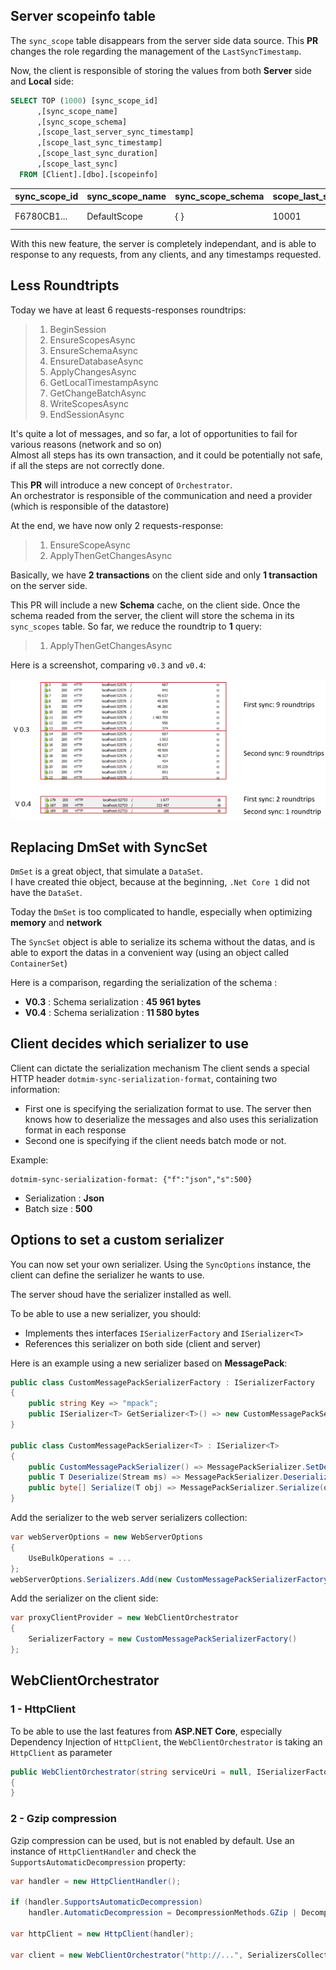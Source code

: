 ## Server scopeinfo table

The `sync_scope` table disappears from the server side data source.
This **PR** changes the role regarding the management of the `LastSyncTimestamp`. 

Now, the client is responsible of storing the values from both **Server** side and **Local** side:

``` sql
SELECT TOP (1000) [sync_scope_id]
      ,[sync_scope_name]
      ,[sync_scope_schema]
      ,[scope_last_server_sync_timestamp]
      ,[scope_last_sync_timestamp]
      ,[scope_last_sync_duration]
      ,[scope_last_sync]
  FROM [Client].[dbo].[scopeinfo]
```

sync_scope_id | sync_scope_name | sync_scope_schema | scope_last_server_sync_timestamp | scope_last_sync_timestamp | scope_last_sync_duration | scope_last_sync
-------------|---------------------|--------------------|-------------|---------------------|--------------------|--------------------
F6780CB1... | DefaultScope  | { }   |  10001  | 7815753  |  2019-12-27 06:12:15.617


With this new feature, the server is completely independant, and is able to response to any requests, from any clients, and any timestamps requested.


## Less Roundtripts

Today we have at least 6 requests-responses roundtrips:

> 1) BeginSession
> 2) EnsureScopesAsync
> 3) EnsureSchemaAsync
> 4) EnsureDatabaseAsync
> 5) ApplyChangesAsync
> 6) GetLocalTimestampAsync
> 7) GetChangeBatchAsync
> 8) WriteScopesAsync
> 9) EndSessionAsync

It's quite a lot of messages, and so far, a lot of opportunities to fail for various reasons (network and so on)   
Almost all steps has its own transaction, and it could be potentially not safe, if all the steps are not correctly done.


This **PR**  will introduce a new concept of `Orchestrator`.   
An orchestrator is responsible of the communication and need a provider (which is responsible of the datastore)   

At the end, we have now only 2 requests-response:

> 1) EnsureScopeAsync
> 2) ApplyThenGetChangesAsync

Basically, we have **2 transactions** on the client side and only **1 transaction** on the server side.

This PR will include a new **Schema** cache, on the client side.
Once the schema readed from the server, the client will store the schema in its `sync_scopes` table.
So far, we reduce the roundtrip to **1** query:

> 1) ApplyThenGetChangesAsync

Here is a screenshot, comparing `v0.3` and `v0.4`:

![](roundtrips.png)

## Replacing DmSet with SyncSet

`DmSet` is a great object, that simulate a `DataSet`.  
I have created thie object, because at the beginning, `.Net Core 1` did not have the `DataSet`.

Today the `DmSet` is too complicated to handle, especially when optimizing **memory** and **network**

The `SyncSet` object is able to serialize its schema without the datas, and is able to export the datas in a convenient way (using an object called `ContainerSet`)

Here is a comparison, regarding the serialization of the schema :

- **V0.3** : Schema serialization : **45 961 bytes**
- **V0.4** : Schema serialization : **11 580 bytes** 

## Client decides which serializer to use

Client can dictate the serialization mechanism
The client sends a special HTTP header `dotmim-sync-serialization-format`, containing two information:

- First one is specifying the serialization format to use. The server then knows how to deserialize the messages and also uses this serialization format in each response
- Second one is specifying if the client needs batch mode or not.

Example:

```
dotmim-sync-serialization-format: {"f":"json","s":500}
```
- Serialization : **Json**
- Batch size : **500**


## Options to set a custom serializer

You can now set your own serializer. 
Using the `SyncOptions` instance, the client can define the serializer he wants to use.

The server shoud have the serializer installed as well.

To be able to use a new serializer, you should:
- Implements thes interfaces `ISerializerFactory` and `ISerializer<T>`
- References this serializer on both side (client and server)

Here is an example using a new serializer based on **MessagePack**:


``` csharp
public class CustomMessagePackSerializerFactory : ISerializerFactory
{
    public string Key => "mpack";
    public ISerializer<T> GetSerializer<T>() => new CustomMessagePackSerializer<T>();
}

public class CustomMessagePackSerializer<T> : ISerializer<T>
{
    public CustomMessagePackSerializer() => MessagePackSerializer.SetDefaultResolver(MessagePack.Resolvers.ContractlessStandardResolver.Instance);
    public T Deserialize(Stream ms) => MessagePackSerializer.Deserialize<T>(ms);
    public byte[] Serialize(T obj) => MessagePackSerializer.Serialize(obj);
}
```
Add the serializer to the web server serializers collection:
``` csharp
var webServerOptions = new WebServerOptions
{
    UseBulkOperations = ...
};
webServerOptions.Serializers.Add(new CustomMessagePackSerializerFactory());

```

Add the serializer on the client side:
``` csharp
var proxyClientProvider = new WebClientOrchestrator
{
    SerializerFactory = new CustomMessagePackSerializerFactory()
};
```

## WebClientOrchestrator


### 1 - HttpClient
To be able to use the last features from **ASP.NET Core**, especially Dependency Injection of `HttpClient`, the `WebClientOrchestrator` is taking an `HttpClient` as parameter

``` csharp
public WebClientOrchestrator(string serviceUri = null, ISerializerFactory serializerFactory = null, HttpClient client = null)
{
}
```

### 2 - Gzip compression

Gzip compression can be used, but is not enabled by default. Use an instance of `HttpClientHandler` and check the `SupportsAutomaticDecompression` property:

``` csharp
var handler = new HttpClientHandler();

if (handler.SupportsAutomaticDecompression)
    handler.AutomaticDecompression = DecompressionMethods.GZip | DecompressionMethods.Deflate;

var httpClient = new HttpClient(handler);

var client = new WebClientOrchestrator("http://...", SerializersCollection.JsonSerializer, httpClient);

```